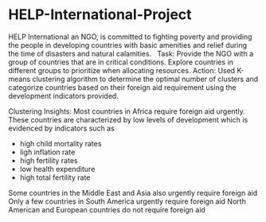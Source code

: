 # HELP-International-Project
HELP International an NGO, is committed to fighting poverty and providing the people in developing countries with basic amenities and relief during the time of disasters and natural calamities.
 
Task:  Provide the NGO with a group of countries that are in critical conditions. Explore countries in different groups to prioritize when allocating resources.
Action: Used  K-means clustering algorithm to determine the optimal number of clusters and categorize countries based on their foreign aid requirement using the development indicators provided.

Clustering Insights:
Most countries in Africa require foreign aid urgently. These countries are characterized 
by low levels of development which is evidenced by indicators such as  
- high child mortality rates
- ligh inflation rate
- high fertility rates
- low health expenditure
- high total fertility rate

Some countries in the Middle East and Asia also urgently require foreign aid
Only a few countries in South America urgently require foreign aid
North American and European countries do not require foreign aid 
